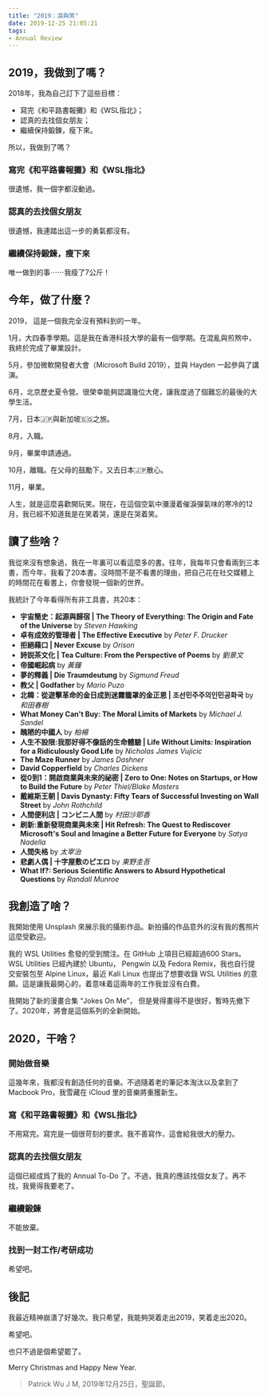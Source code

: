 ```yaml
---
title: "2019：淚與笑"
date: 2019-12-25 21:05:21
tags:
- Annual Review
---
```

## 2019，我做到了嗎？

2018年，我為自己訂下了這些目標：

- 寫完《和平路書報攤》和《WSL指北》；
- 認真的去找個女朋友；
- 繼續保持鍛鍊，瘦下來。

所以，我做到了嗎？

### 寫完《和平路書報攤》和《WSL指北》

很遺憾，我一個字都沒動過。

### 認真的去找個女朋友

很遺憾，我連踏出這一步的勇氣都沒有。

### 繼續保持鍛鍊，瘦下來

唯一做到的事⋯⋯我瘦了7公斤！

## 今年，做了什麼？

2019， 這是一個我完全沒有預料到的一年。

1月，大四春季學期。這是我在香港科技大學的最有一個學期。在混亂與煎熬中，我終於完成了畢業設計。

5月，參加微軟開發者大會（Microsoft Build 2019），並與 Hayden 一起參與了講演。

6月，北京歷史夏令營。很榮幸能夠認識幾位大佬，讓我度過了個難忘的最後的大學生活。

7月，日本🇯🇵與新加坡🇸🇬之旅。

8月，入職。

9月，畢業申請通過。

10月，離職。在父母的鼓勵下，又去日本🇯🇵散心。

11月，畢業。

人生，就是這麼喜歡開玩笑。現在，在這個空氣中瀰漫着催淚彈氣味的寒冷的12月，我已經不知道我是在笑着哭，還是在哭着笑。

## 讀了些啥？

我從來沒有想象過，我在一年裏可以看這麼多的書。往年，我每年只會看兩到三本書，而今年，我看了20本書。沒時間不是不看書的理由，把自己花在社交媒體上的時間花在看書上，你會發現一個新的世界。

我統計了今年看得所有非工具書，共20本：

- **宇宙簡史：起源與歸宿 | The Theory of Everything: The Origin and Fate of the Universe** by *Steven Hawking*
- **卓有成效的管理者 | The Effective Executive** by *Peter F. Drucker*
- **拒絕藉口 | Never Excuse** by *Orison*
- **詩説茶文化 | Tea Culture: From the Perspective of Poems** by *劉景文*
- **帝國崛起病** by *黃鐘*
- **夢的釋義 | Die Traumdeutung** by *Sigmund Freud*
- **教父 | Godfather** by *Mario Puzo*
- **北韓：從遊擊革命的金日成到迷霧籠罩的金正恩 | 조선민주주의인민공화국** by *和田春樹*
- **What Money Can't Buy: The Moral Limits of Markets** by *Michael J. Sandel*
- **醜陋的中國人** by *柏楊*
- **人生不設限:我那好得不像話的生命體驗 | Life Without Limits: Inspiration for a Ridiculously Good Life** by *Nicholas James Vujicic*
- **The Maze Runner** by *James Dashner*
- **David Copperfield** by *Charles Dickens*
- **從0到1：開啟商業與未來的祕密 | Zero to One: Notes on Startups, or How to Build the Future** by *Peter Thiel/Blake Masters*
- **戴維斯王朝 | Davis Dynasty: Fifty Tears of Successful Investing on Wall Street** by *John Rothchild*
- **人間便利店 | コンビニ人間** by *村田沙耶香*
- **刷新:重新發現商業與未來 | Hit Refresh: The Quest to Rediscover Microsoft's Soul and Imagine a Better Future for Everyone** by *Satya Nadella*
- **人間失格** by *太宰治*
- **悲劇人偶 | 十字屋敷のピエロ** by *東野圭吾*
- **What If?: Serious Scientific Answers to Absurd Hypothetical Questions** by *Randall Munroe*

## 我創造了啥？

我開始使用 Unsplash 來展示我的攝影作品。新拍攝的作品意外的沒有我的舊照片這麼受歡迎。

我的 WSL Utilities 愈發的受到關注。在 GitHub 上項目已經超過600 Stars。 WSL Utilities 已經內建於 Ubuntu， Pengwin 以及 Fedora Remix，我也自行提交安裝包至 Alpine Linux，最近 Kali Linux 也提出了想要收錄 WSL Utilities 的意願。這是讓我最開心的，着意味着這兩年的工作我並沒有白費。

我開始了新的漫畫合集 “Jokes On Me”， 但是覺得畫得不是很好，暫時先撤下了。2020年，將會是這個系列的全新開始。

## 2020，干啥？

### 開始做音樂

這幾年來，我都沒有創造任何的音樂。不過隨着老的筆記本淘汰以及拿到了Macbook Pro，我雪藏在 iCloud 里的音樂將重獲新生。

### 寫《和平路書報攤》和《WSL指北》

不用寫完。寫完是一個很苛刻的要求。我不善寫作，這會給我很大的壓力。

### 認真的去找個女朋友

這個已經成爲了我的 Annual To-Do 了。不過，我真的應該找個女友了。再不找，我覺得我要老了。

### 繼續鍛鍊

不能放棄。

### 找到一封工作/考研成功

希望吧。

## 後記

我最近精神崩潰了好幾次。我只希望，我能夠哭着走出2019，笑着走出2020。

希望吧。

也只不過是個希望罷了。

Merry Christmas and Happy New Year.

> Patrick Wu J M, 2019年12月25日，聖誕節。

